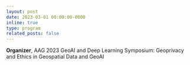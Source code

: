 ```yaml
---
layout: post
date: 2023-03-01 00:00:00-0000
inline: true
type: program
related_posts: false
---
```


**Organizer**, AAG 2023 GeoAI and Deep Learning Symposium: Geoprivacy and Ethics in Geospatial Data and GeoAI